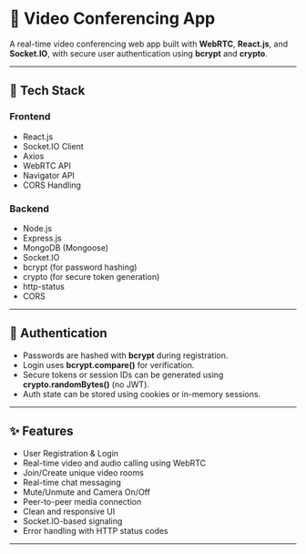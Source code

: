 # 🎥 Video Conferencing App

A real-time video conferencing web app built with **WebRTC**, **React.js**, and **Socket.IO**, with secure user authentication using **bcrypt** and **crypto**.

---

## 🚀 Tech Stack

### Frontend
- React.js
- Socket.IO Client
- Axios
- WebRTC API
- Navigator API
- CORS Handling

### Backend
- Node.js
- Express.js
- MongoDB (Mongoose)
- Socket.IO
- bcrypt (for password hashing)
- crypto (for secure token generation)
- http-status
- CORS

---

## 🔐 Authentication

- Passwords are hashed with **bcrypt** during registration.
- Login uses **bcrypt.compare()** for verification.
- Secure tokens or session IDs can be generated using **crypto.randomBytes()** (no JWT).
- Auth state can be stored using cookies or in-memory sessions.

---

## ✨ Features

- User Registration & Login
- Real-time video and audio calling using WebRTC
- Join/Create unique video rooms
- Real-time chat messaging
- Mute/Unmute and Camera On/Off
- Peer-to-peer media connection
- Clean and responsive UI
- Socket.IO-based signaling
- Error handling with HTTP status codes

---



